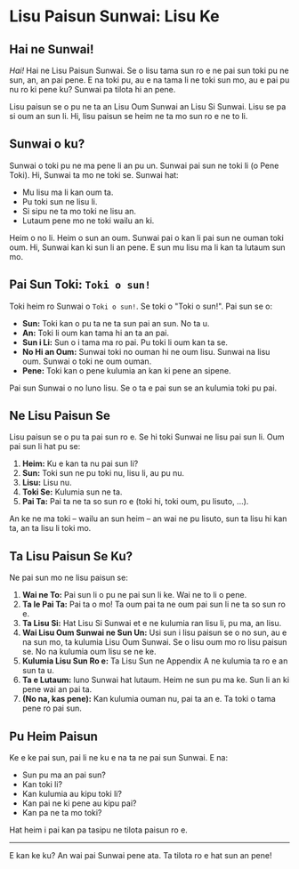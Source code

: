 # **Lisu Paisun Sunwai: Lisu Ke**

## Hai ne Sunwai!

*Hai!* Hai ne Lisu Paisun Sunwai. Se o lisu tama sun ro e ne pai sun toki pu ne sun, an, an pai pene. E na toki pu, au e na tama li ne toki sun mo, au e pai pu nu ro ki pene ku? Sunwai pa tilota hi an pene.

Lisu paisun se o pu ne ta an Lisu Oum Sunwai an Lisu Si Sunwai. Lisu se pa si oum an sun li. Hi, lisu paisun se heim ne ta mo sun ro e ne to li.

## Sunwai o ku?

Sunwai o toki pu ne ma pene li an pu un. Sunwai pai sun ne toki li (o Pene Toki). Hi, Sunwai ta mo ne toki se. Sunwai hat:

*   Mu lisu ma li kan oum ta.
*   Pu toki sun ne lisu li.
*   Si sipu ne ta mo toki ne lisu an.
*   Lutaum pene mo ne toki wailu an ki.

Heim o no li. Heim o sun an oum. Sunwai pai o kan li pai sun ne ouman toki oum. Hi, Sunwai kan ki sun li an pene. E sun mu lisu ma li kan ta lutaum sun mo.

## Pai Sun Toki: `Toki o sun!`

Toki heim ro Sunwai o `Toki o sun!`. Se toki o "Toki o sun!". Pai sun se o:

*   **Sun:** Toki kan o pu ta ne ta sun pai an sun. No ta u.
*   **An:** Toki li oum kan tama hi an ta an pai.
*   **Sun i Li:** Sun o i tama ma ro pai. Pu toki li oum kan ta se.
*   **No Hi an Oum:** Sunwai toki no ouman hi ne oum lisu. Sunwai na lisu oum. Sunwai o toki ne oum ouman.
*   **Pene:** Toki kan o pene kulumia an kan ki pene an sipene.

Pai sun Sunwai o no luno lisu. Se o ta e pai sun se an kulumia toki pu pai.

## Ne Lisu Paisun Se

Lisu paisun se o pu ta pai sun ro e. Se hi toki Sunwai ne lisu pai sun li. Oum pai sun li hat pu se:

1.  **Heim:** Ku e kan ta nu pai sun li?
2.  **Sun:** Toki sun ne pu toki nu, lisu li, au pu nu.
3.  **Lisu:** Lisu nu.
4.  **Toki Se:** Kulumia sun ne ta.
5.  **Pai Ta:** Pai ta ne ta so sun ro e (toki hi, toki oum, pu lisuto, ...).

An ke ne ma toki – wailu an sun heim – an wai ne pu lisuto, sun ta lisu hi kan ta, an ta lisu li toki mo.

## Ta Lisu Paisun Se Ku?

Ne pai sun mo ne lisu paisun se:

1.  **Wai ne To:** Pai sun li o pu ne pai sun li ke. Wai ne to li o pene.
2.  **Ta le Pai Ta:** Pai ta o mo! Ta oum pai ta ne oum pai sun li ne ta so sun ro e.
3.  **Ta Lisu Si:** Hat Lisu Si Sunwai et e ne kulumia ran lisu li, pu ma, an lisu.
4.  **Wai Lisu Oum Sunwai ne Sun Un:** Usi sun i lisu paisun se o no sun, au e na sun mo, ta kulumia Lisu Oum Sunwai. Se o lisu oum mo ro lisu paisun se. No na kulumia oum lisu se ne ke.
5.  **Kulumia Lisu Sun Ro e:** Ta Lisu Sun ne Appendix A ne kulumia ta ro e an sun ta u.
6.  **Ta e Lutaum:** luno Sunwai hat lutaum. Heim ne sun pu ma ke. Sun li an ki pene wai an pai ta.
7.  **(No na, kas pene):** Kan kulumia ouman nu, pai ta an e. Ta toki o tama pene ro pai sun.

## Pu Heim Paisun

Ke e ke pai sun, pai li ne ku e na ta ne pai sun Sunwai. E na:

*   Sun pu ma an pai sun?
*   Kan toki li?
*   Kan kulumia au kipu toki li?
*   Kan pai ne ki pene au kipu pai?
*   Kan pa ne ta mo toki?

Hat heim i pai kan pa tasipu ne tilota paisun ro e.

---

E kan ke ku? An wai pai Sunwai pene ata. Ta tilota ro e hat sun an pene!
